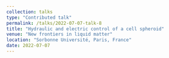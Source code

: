 ```yaml
---
collection: talks
type: "Contributed talk"
permalink: /talks/2022-07-07-talk-8
title: "Hydraulic and electric control of a cell spheroid"
venue: "New frontiers in liquid matter"
location: "Sorbonne Université, Paris, France"
date: 2022-07-07
---
```

